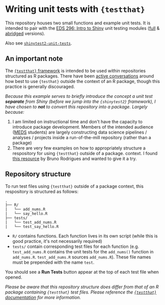 # Writing unit tests with `{testthat}`

This repository houses two small functions and example unit tests. It is intended to pair with the [EDS 296: Intro to Shiny](https://ucsb-meds.github.io/EDS-296-Intro-to-Shiny/) unit testing modules ([full](https://ucsb-meds.github.io/EDS-296-Intro-to-Shiny/course-materials/slides/part7.2-unit-testing-slides.html#/title-slide) & [abridged](https://ucsb-meds.github.io/EDS-296-Intro-to-Shiny/course-materials/slides/part7.2-unit-testing-slides-ABRIDGED.html#/title-slide) versions).

Also see [`shinytest2-unit-tests`](https://github.com/samanthacsik/shinytest2-unit-tests).

## An important note

The [`{testthat}` framework](https://testthat.r-lib.org/index.html) is intended to be used within repositories structured as R packages. There have been [active conversations](https://github.com/r-lib/testthat/issues/659) around how best to use `{testhat}` outside the context of an R package, though this practice is generally discouraged. 

*Because this example serves to briefly introduce the concept a unit test **separate** from Shiny (before we jump into the `{shinytest2}` framework), I have chosen to **not** to convert this repository into a package. Largely because:*

1. I am limited on instructional time and don't have the capacity to introduce package development. Members of the intended audience ([MEDS](https://bren.ucsb.edu/masters-programs/master-environmental-data-science/academics-meds-program) students) are largely constructing data science pipelines / analyses / projects inside a run-of-the-mill repository (rather than a package)
2. There are very few examples on how to appropriately structure a respository for using `{testthat}` outside of a package. context. I found [this resource](https://b-rodrigues.github.io/fput/unit-testing.html) by Bruno Rodrigues and wanted to give it a try.

## Repository structure

To run test files using `{testthat}` outside of a package context, this respository is structured as follows:

```
.
├── R/  
|   └── add_nums.R
|   └── say_hello.R
├── tests/  
|   └── test_add_nums.R
|   └── test_say_hello.R
```

- `R/` contains functions. Each function lives in its own script (while this is good practice, it's not necessarily required)
- `tests/` contain corresponding test files for each function (e.g. `test_add_nums.R` contains the unit tests for the `add_nums()` function in `add_nums.R`. `test_add_nums.R` sources `add_nums.R`). These file names must be prepended with the name `test`.

You should see a **Run Tests** button appear at the top of each test file when opened.

*Please be aware that this repository structure does differ from that of an R package containing `{testthat}` test files. Please reference the [`{testthat}` documentation](https://testthat.r-lib.org/) for more information.*
